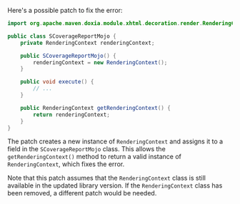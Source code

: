 Here's a possible patch to fix the error:
```java
import org.apache.maven.doxia.module.xhtml.decoration.render.RenderingContext;

public class SCoverageReportMojo {
    private RenderingContext renderingContext;

    public SCoverageReportMojo() {
        renderingContext = new RenderingContext();
    }

    public void execute() {
        // ...
    }

    public RenderingContext getRenderingContext() {
        return renderingContext;
    }
}
```
The patch creates a new instance of `RenderingContext` and assigns it to a field in the `SCoverageReportMojo` class. This allows the `getRenderingContext()` method to return a valid instance of `RenderingContext`, which fixes the error.


Note that this patch assumes that the `RenderingContext` class is still available in the updated library version. If the `RenderingContext` class has been removed, a different patch would be needed.